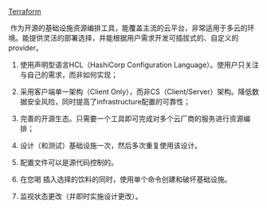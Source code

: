 [Terraform](https://www.terraform.io/)

 作为开源的基础设施资源编排工具，能覆盖主流的云平台，非常适用于多云的环境。能提供灵活的部署选择，并能根据用户需求开发可插拔式的、自定义的 provider。

1. 使用声明型语言HCL（HashiCorp Configuration Language）。使用户只关注与自己的需求，而非如何实现；
2. 采用客户端单一架构（Client Only），而非CS（Client/Server）架构。降低数据安全风险，同时提高了infrastructure配置的可靠性；
3. 完善的开源生态。只需要一个工具即可完成对多个云厂商的服务进行资源编排；

4. 设计（和测试）基础设施一次，然后多次重复使用该设计。

5. 配置文件可以是源代码控制的。
6. 在您喝 插入选择的饮料的同时，使用单个命令创建和破坏基础设施。
7. 监视状态更改（并即时实施设计更改）。



